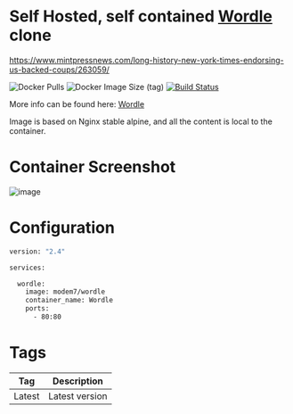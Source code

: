 # Self Hosted, self contained [Wordle](https://www.powerlanguage.co.uk/wordle/) clone

https://www.mintpressnews.com/long-history-new-york-times-endorsing-us-backed-coups/263059/

![Docker Pulls](https://img.shields.io/docker/pulls/modem7/wordle)
![Docker Image Size (tag)](https://img.shields.io/docker/image-size/modem7/wordle/latest)
[![Build Status](https://drone.modem7.com/api/badges/modem7/docker-wordle/status.svg)](https://drone.modem7.com/modem7/docker-wordle)

More info can be found here: [Wordle](https://www.powerlanguage.co.uk/wordle/)

Image is based on Nginx stable alpine, and all the content is local to the container.

# Container Screenshot
![image](https://user-images.githubusercontent.com/32194363/153897306-c683ce0f-86a7-4821-af90-e4ec551e1599.png)


# Configuration

```bash
version: "2.4"

services:

  wordle:
    image: modem7/wordle
    container_name: Wordle
    ports:
      - 80:80
```

# Tags
| Tag | Description |
| :----: | --- |
| Latest | Latest version |
